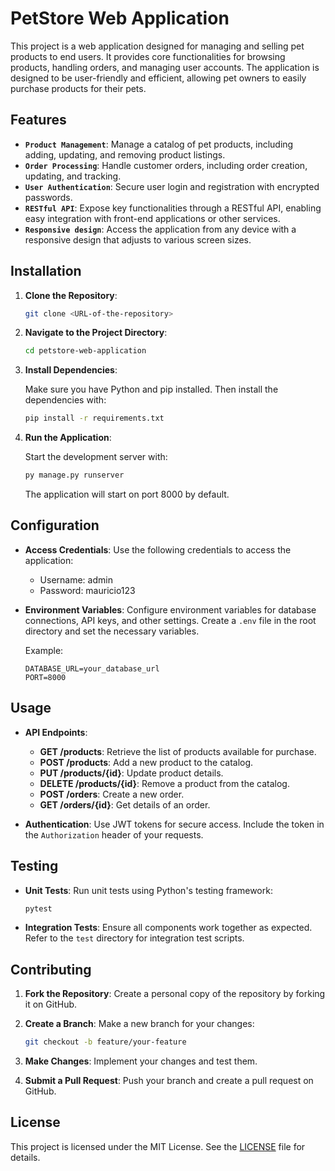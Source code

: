 # PetStore Web Application

This project is a web application designed for managing and selling pet products to end users. It provides core functionalities for browsing products, handling orders, and managing user accounts. The application is designed to be user-friendly and efficient, allowing pet owners to easily purchase products for their pets.

## Features

- **`Product Management`**: Manage a catalog of pet products, including adding, updating, and removing product listings.
- **`Order Processing`**: Handle customer orders, including order creation, updating, and tracking.
- **`User Authentication`**: Secure user login and registration with encrypted passwords.
- **`RESTful API`**: Expose key functionalities through a RESTful API, enabling easy integration with front-end applications or other services.
- **`Responsive design`**: Access the application from any device with a responsive design that adjusts to various screen sizes.
  
## Installation

1. **Clone the Repository**:

    ```bash
    git clone <URL-of-the-repository>
    ```

2. **Navigate to the Project Directory**:

    ```bash
    cd petstore-web-application
    ```

3. **Install Dependencies**:

    Make sure you have Python and pip installed. Then install the dependencies with:

    ```bash
    pip install -r requirements.txt
    ```

4. **Run the Application**:

   Start the development server with:

    ```bash
    py manage.py runserver
    ```

    The application will start on port 8000 by default.

## Configuration

- **Access Credentials**: Use the following credentials to access the application:

    - Username: admin
    - Password: mauricio123
  
- **Environment Variables**: Configure environment variables for database connections, API keys, and other settings. Create a `.env` file in the root directory and set the necessary variables.

    Example:

    ```env
    DATABASE_URL=your_database_url
    PORT=8000
    ```

## Usage

- **API Endpoints**:

    - **GET /products**: Retrieve the list of products available for purchase.
    - **POST /products**: Add a new product to the catalog.
    - **PUT /products/{id}**: Update product details.
    - **DELETE /products/{id}**: Remove a product from the catalog.
    - **POST /orders**: Create a new order.
    - **GET /orders/{id}**: Get details of an order.

- **Authentication**: Use JWT tokens for secure access. Include the token in the `Authorization` header of your requests.

## Testing

- **Unit Tests**: Run unit tests using Python's testing framework:

    ```bash
    pytest
    ```

- **Integration Tests**: Ensure all components work together as expected. Refer to the `test` directory for integration test scripts.

## Contributing

1. **Fork the Repository**: Create a personal copy of the repository by forking it on GitHub.
2. **Create a Branch**: Make a new branch for your changes:

    ```bash
    git checkout -b feature/your-feature
    ```

3. **Make Changes**: Implement your changes and test them.
4. **Submit a Pull Request**: Push your branch and create a pull request on GitHub.

## License

This project is licensed under the MIT License. See the [LICENSE](LICENSE) file for details.

